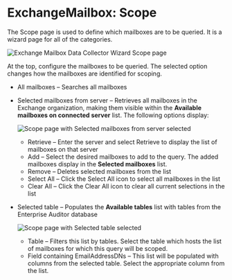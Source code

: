 # ExchangeMailbox: Scope

The Scope page is used to define which mailboxes are to be queried. It is a wizard page for all of
the categories.

![Exchange Mailbox Data Collector Wizard Scope page](/img/product_docs/activitymonitor/7.1/config/activedirectory/scope.webp)

At the top, configure the mailboxes to be queried. The selected option changes how the mailboxes are
identified for scoping.

- All mailboxes – Searches all mailboxes
- Selected mailboxes from server – Retrieves all mailboxes in the Exchange organization, making them
  visible within the **Available mailboxes on connected server** list. The following options
  display:

    ![Scope page with Selected mailboxes from server selected](/img/product_docs/accessanalyzer/11.6/admin/datacollector/exchangemailbox/scopeselectedmailboxes.webp)

    - Retrieve – Enter the server and select Retrieve to display the list of mailboxes on that
      server
    - Add – Select the desired mailboxes to add to the query. The added mailboxes display in the
      **Selected mailboxes** list.
    - Remove – Deletes selected mailboxes from the list
    - Select All – Click the Select All icon to select all mailboxes in the list
    - Clear All – Click the Clear All icon to clear all current selections in the list

- Selected table – Populates the **Available tables** list with tables from the Enterprise Auditor
  database

    ![Scope page with Selected table selected](/img/product_docs/accessanalyzer/11.6/admin/datacollector/exchangepublicfolder/scopeselectedtable.webp)

    - Table – Filters this list by tables. Select the table which hosts the list of mailboxes for
      which this query will be scoped.
    - Field containing EmailAddressDNs – This list will be populated with columns from the selected
      table. Select the appropriate column from the list.
